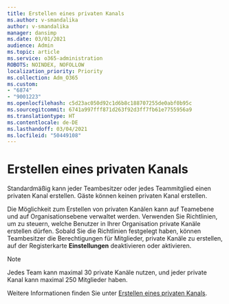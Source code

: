 ```yaml
---
title: Erstellen eines privaten Kanals
ms.author: v-smandalika
author: v-smandalika
manager: dansimp
ms.date: 03/01/2021
audience: Admin
ms.topic: article
ms.service: o365-administration
ROBOTS: NOINDEX, NOFOLLOW
localization_priority: Priority
ms.collection: Adm_O365
ms.custom:
- "6874"
- "9001223"
ms.openlocfilehash: c5d23ac050d92c1d6b8c188707255de0abf0b95c
ms.sourcegitcommit: 6741a997fff871d263f92d3ff7fb61e7755956a9
ms.translationtype: HT
ms.contentlocale: de-DE
ms.lasthandoff: 03/04/2021
ms.locfileid: "50449108"
---
```

# <a name="create-a-private-channel"></a>Erstellen eines privaten Kanals

Standardmäßig kann jeder Teambesitzer oder jedes Teammitglied einen privaten Kanal erstellen. Gäste können keinen privaten Kanal erstellen. 

Die Möglichkeit zum Erstellen von privaten Kanälen kann auf Teamebene und auf Organisationsebene verwaltet werden. Verwenden Sie Richtlinien, um zu steuern, welche Benutzer in Ihrer Organisation private Kanäle erstellen dürfen. Sobald Sie die Richtlinien festgelegt haben, können Teambesitzer die Berechtigungen für Mitglieder, private Kanäle zu erstellen, auf der Registerkarte **Einstellungen** deaktivieren oder aktivieren.

> [!NOTE]
> Jedes Team kann maximal 30 private Kanäle nutzen, und jeder private Kanal kann maximal 250 Mitglieder haben.

Weitere Informationen finden Sie unter [Erstellen eines privaten Kanals](https://docs.microsoft.com/MicrosoftTeams/private-channels#private-channel-creation).


